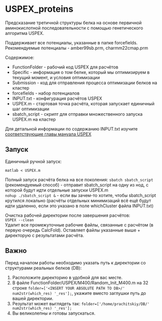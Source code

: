 # USPEX_proteins

Предсказание третичной структуры белка на основе первичной аминокислотной последовательности с помощью генетического алгоритма USPEX.

Поддерживает все потенциалы, указанные в папке forcefields. Рекомендуемые потенциалы - amber99sb.prm, charmm22cmap.prm

Содержимое:
 - FunctionFolder - рабочий код USPEX для расчётов
 - Specific - информация о том белке, который мы оптимизируем в текущий момент, и условия оптимизации
 - Submission - код для отправления процесса оптимизации белков на кластер
 - forcefields - набор потенциалов
 - INPUT.txt - конфигурация расчётов USPEX
 - USPEX.m - стартовая точка расчёта, которая запускает единичный шаг оптимизации
 - sbatch_script - скрипт для отправки множественного запуска USPEX.m на кластер

Для детальной информации по содержанию INPUT.txt изучите [соответствующие главы мануала USPEX](https://uspex-team.org/online_utilities/uspex_manual_release/EnglishVersion/uspex_manual_english/inputs.html)
## Запуск
Единичный ручной запуск:

`matlab < USPEX.m`

Полный запуск расчёта белка на все поколения:
`sbatch sbatch_script` (рекомендуемый способ) - отправит sbatch_script на одну из нод, с которой будут идти отдельные запуски USPEX.m\
`nohup ./sbatch_script &` - если вы зачем-то хотите, чтобы sbatch_script крутился локально (расчёты отдельных минимизаций всё ещё будут идти удаленно, если это указано в поле whichCluster файла INPUT.txt)

Очистка рабочей директории после завершения расчётов:\
`USPEX --clean`\
Удалит все промежуточные рабочие файлы, связанные с расчётом (в первую очередь CalcFold). Оставляет файлы указанные выше + директорую с результатами расчёта.


## Важно
Перед началом работы необходимо указать путь к директории со структурами реальных белков (DB):
1. Расположите директорию в удобной для вас месте.
2. В файле FunctionFolder/USPEX/M400/Random_Init_M400.m на 32 строке `folder=['<INSERT YOUR ABSOLUTE PATH TO DB>/' num2str(which_res) '_res'];`, укажите вместо заглушки путь до вашей директории.
3. Результат может выглядеть так: `folder=['/home/prachitskiy/DB/' num2str(which_res) '_res'];`
4. Вы великолепны и готовы запускаться.
